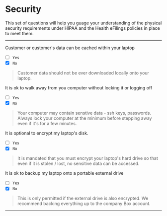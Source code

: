 # Security

This set of questions will help you guage your understanding of the physical security requirements under HIPAA and the Health eFilings policies in place to meet them.


---

Customer or customer's data can be cached within your laptop
- [ ] `Yes`
- [x] `No`

> Customer data should not be ever downloaded locally onto your laptop.

It is ok to walk away from you computer without locking it or logging off
- [ ] `Yes`
- [x] `No`

> Your computer may contain senstive data - ssh keys, passwords. Always lock your computer at the minimum before stepping away even if it's for a few minutes. 

It is optional to encrypt my laptop's disk.
- [ ] `Yes`
- [x] `No`

> It is mandated that you must encrypt your laptop's hard drive so that even if it is stolen / lost, no sensitive data can be accessed.

It is ok to backup my laptop onto a portable external drive
- [ ] `Yes`
- [x] `No`

> This is only permitted if the external drive is also encrypted. We recommend backing everything up to the company Box account.

---
